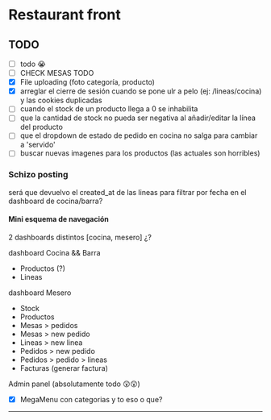 # Restaurant front

## TODO

- [ ] todo 😭
- [ ] CHECK MESAS TODO
- [x] File uploading (foto categoría, producto)
- [x] arreglar el cierre de sesión cuando se pone ulr a pelo (ej: /lineas/cocina) y las cookies duplicadas
- [ ] cuando el stock de un producto llega a 0 se inhabilita
- [ ] que la cantidad de stock no pueda ser negativa al añadir/editar la línea del producto
- [ ] que el dropdown de estado de pedido en cocina no salga para cambiar a 'servido'
- [ ] buscar nuevas imagenes para los productos (las actuales son horribles)

### Schizo posting

será que devuelvo el created_at de las lineas para filtrar por fecha en el dashboard de cocina/barra?

#### Mini esquema de navegación

2 dashboards distintos [cocina, mesero] ¿?

dashboard Cocina && Barra

- Productos (?)
- Lineas

dashboard Mesero

- Stock
- Productos
- Mesas > pedidos
- Mesas > new pedido
- Lineas > new linea
- Pedidos > new pedido
- Pedidos > pedido > lineas
- Facturas (generar factura)

Admin panel (absolutamente todo 😲😲)

- [x] MegaMenu con categorias y to eso o que?

--------
